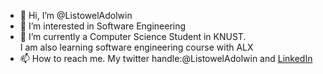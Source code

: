 - 👋 Hi, I’m @ListowelAdolwin
- 👀 I’m interested in Software Engineering
- 🌱 I’m currently a Computer Science Student in KNUST. <br/>I am also learning software engineering course with ALX
- 📫 How to reach me. My twitter handle:@ListowelAdolwin and [LinkedIn](https://www.linkedin.com/in/listowel-adolwin)

<!---
ListowelAdolwin/ListowelAdolwin is a ✨ special ✨ repository because its `README.md` (this file) appears on your GitHub profile.
You can click the Preview link to take a look at your changes.
--->
